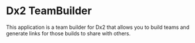 # Dx2 TeamBuilder

This application is a team builder for Dx2 that allows you to build teams and generate links for those builds to share with others. 
